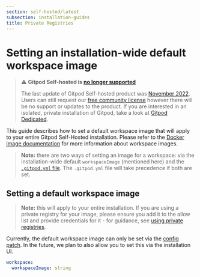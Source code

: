 ```yaml
---
section: self-hosted/latest
subsection: installation-guides
title: Private Registries
---
```


<script context="module">
  export const prerender = true;
</script>

# Setting an installation-wide default workspace image

> ⚠️ **Gitpod Self-hosted is [no longer supported](https://www.gitpod.io/blog/introducing-gitpod-dedicated)**
>
> The last update of Gitpod Self-hosted product was [November 2022](/changelog/november-self-hosted-release). Users can still request our [free community license](/community-license) however there will be no support or updates to the product. If you are interested in an isolated, private installation of Gitpod, take a look at [Gitpod Dedicated](/dedicated).

This guide describes how to set a default workspace image that will apply to your entire Gitpod Self-Hosted installation. Please refer to the [Docker image documentation](/docs/configure/workspaces/workspace-image) for more information about workspace images.

> **Note:** there are two ways of setting an image for a workspace: via the installation-wide default `workspaceImage` (mentioned here) and the [`.gitpod.yml` file](/docs/references/gitpod-yml). The `.gitpod.yml` file will take precedence if both are set.

## Setting a default workspace image

> **Note:** this will apply to your entire installation. If you are using a private registry for your image, please ensure you add it to the allow list and provide credentials for it - for guidance, see [using private registries](/docs/configure/self-hosted/latest/advanced/private-registries).

Currently, the default workspace image can only be set via the [config patch](/docs/configure/self-hosted/latest/config-patches). In the future, we plan to also allow you to set this via the installation UI.

```yaml
workspace:
  workspaceImage: string
```
